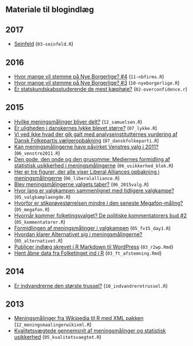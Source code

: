 Materiale til blogindlæg
---

## 2017
- [Seinfeld](http://erikgahner.dk/2017/seinfeld/) (`03-seinfeld.R`)

## 2016
- [Hvor mange vil stemme på Nye Borgerlige? #4](http://erikgahner.dk/2016/hvor-mange-vil-stemme-paa-nye-borgerlige-4/) (`11-nbfirms.R`)
- [Hvor mange vil stemme på Nye Borgerlige? #3](http://erikgahner.dk/2016/hvor-mange-vil-stemme-paa-nye-borgerlige-3/) (`10-nyeborgerlige.R`)
- [Er statskundskabsstuderende de mest kæphøje?](http://erikgahner.dk/2016/er-statskundskabsstuderende-de-mest-kaephoeje/) (`02-overconfidence.r`)

## 2015
- [Hvilke meningsmålinger bliver delt?](http://erikgahner.dk/2015/hvilke-meningsmaalinger-bliver-delt/) (`12_samuelsen.R`)
- [Er uligheden i danskernes lykke blevet større?](http://erikgahner.dk/2015/er-uligheden-i-danskernes-lykke-blevet-stoerre/) (`07_lykke.R`)
- [Vi ved ikke hvad der gik galt med analyseinstitutternes vurdering af Dansk Folkepartis vælgeropbakning](http://erikgahner.dk/2015/vi-ved-ikke-hvad-der-gik-galt-med-analyseinstitutternes-vurdering-af-dansk-folkepartis-vaelgeropbakning/) (`07_danskfolkeparti.R`)
- [Kan meningsmålingerne have påvirket Venstres valg i 2011?](http://erikgahner.dk/2015/06/08/kan-meningsmaalingerne-have-paavirket-venstres-valg-i-2011/) (`06_venstre2011.R`)
- [Den gode, den onde og den grusomme: Mediernes formidling af statistisk usikkerhed i meningsmålingerne](http://erikgahner.dk/2015/den-gode-den-onde-og-den-grusomme-mediernes-formidling-af-statistisk-usikkerhed-i-meningsmaalingerne/) (`06_usikkerhed_blok.R`)
- [Her er tre figurer, der alle viser Liberal Alliances opbakning i meningsmålingerne](http://erikgahner.dk/2015/her-er-tre-figurer-der-alle-viser-liberal-alliances-opbakning-i-meningsmaalingerne/) (`06_liberalalliance.R`)
- [Blev meningsmålingerne valgets taber?](http://erikgahner.dk/2015/blev-meningsmaalingerne-valgets-taber/) (`06_2015valg.R`)
- [Hvor lang er valgkampen sammenlignet med tidligere valgkampe?](http://erikgahner.dk/2015/hvor-lang-er-valgkampen-sammenlignet-med-tidligere-valgkampe/) (`05_valgkamplaengde.R`)
- [Hvorfor er stikprøvestørrelsen mindre i den seneste Megafon-måling?](http://erikgahner.dk/2015/hvorfor-er-stikproevestoerrelsen-mindre-i-den-seneste-megafon-maaling/) (`05_megafon.R`)
- [Hvornår kommer folketingsvalget? De politiske kommentatorers bud #2](http://erikgahner.dk/2015/hvornaar-kommer-folketingsvalget-de-politiske-kommentatorers-bud-2/) (`05_kommentatorer.R`)
- [Formidlingen af meningsmålinger i valgkampen](http://erikgahner.dk/2015/05/28/formidlingen-af-meningsmaalinger-i-valgkampen/) (`05_fv15_day1.R`)
- [Hvordan klarer Alternativet sig i meningsmålingerne?](http://erikgahner.dk/2015/hvordan-klarer-alternativet-sig-i-meningsmaalingerne/) (`05_alternativet.R`)
- [Publicer indlæg skrevet i R Markdown til WordPress](http://erikgahner.dk/2015/publicer-indlaeg-skrevet-i-r-markdown-til-wordpress/) (`03_r2wp.Rmd`)
- [Hent åbne data fra Folketinget ind i R](http://erikgahner.dk/2015/03/15/hent-aabne-data-fra-folketinget-ind-i-r/) (`03_ft_afstemning.Rmd`)

## 2014
- [Er indvandrerne den største trussel?](http://erikgahner.dk/2014/10/28/er-indvandrerne-den-stoerste-trussel/) (`10_indvandreretrussel.R`)

## 2013
- [Meningsmålinger fra Wikipedia til R med XML pakken](http://erikgahner.dk/2013/12/11/meningsmalinger-fra-wikipedia-til-r-med-xml-pakken/) (`12_meningsmaalingerwikixml.R`)
- [Kvalitetsvægtede gennemsnit af meningsmålinger og statistisk usikkerhed](http://erikgahner.dk/2013/05/02/kvalitetsvaegtede-gennemsnit-af-meningsmalinger-og-statistisk-usikkerhed/) (`05_kvalitetsvaegtet.R`)
